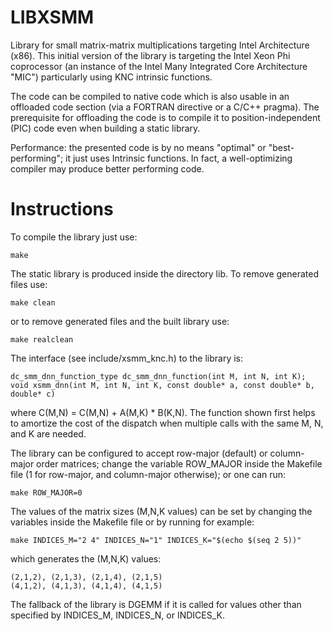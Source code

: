 LIBXSMM
=======
Library for small matrix-matrix multiplications targeting Intel Architecture (x86). This initial version of the library is targeting the Intel Xeon Phi coprocessor (an instance of the Intel Many Integrated Core Architecture "MIC") particularly using KNC intrinsic functions.

The code can be compiled to native code which is also usable in an offloaded code section (via a FORTRAN directive or a C/C++ pragma). The prerequisite for offloading the code is to compile it to position-independent (PIC) code even when building a static library.

Performance: the presented code is by no means "optimal" or "best-performing"; it just uses Intrinsic functions. In fact, a well-optimizing compiler may produce better performing code.

Instructions
============
To compile the library just use:
```
make
```
The static library is produced inside the directory lib. To remove generated files use:
```
make clean
```
or to remove generated files and the built library use:
```
make realclean
```
The interface (see include/xsmm_knc.h) to the library is:
```
dc_smm_dnn_function_type dc_smm_dnn_function(int M, int N, int K);
void xsmm_dnn(int M, int N, int K, const double* a, const double* b, double* c)
```
where C(M,N) = C(M,N) + A(M,K) * B(K,N). The function shown first helps to amortize
the cost of the dispatch when multiple calls with the same M, N, and K are needed.

The library can be configured to accept row-major (default) or column-major order matrices;
change the variable ROW_MAJOR inside the Makefile file (1 for row-major,
and column-major otherwise); or one can run:
```
make ROW_MAJOR=0
```
The values of the matrix sizes (M,N,K values) can be set by changing the 
variables inside the Makefile file or by running for example:
```
make INDICES_M="2 4" INDICES_N="1" INDICES_K="$(echo $(seq 2 5))"
```
which generates the (M,N,K) values:
```
(2,1,2), (2,1,3), (2,1,4), (2,1,5)
(4,1,2), (4,1,3), (4,1,4), (4,1,5)
```
The fallback of the library is DGEMM if it is called for values other than specified
by INDICES_M, INDICES_N, or INDICES_K.
